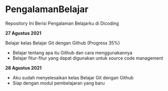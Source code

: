# PengalamanBelajar
Repository Ini Berisi Pengalaman Belajarku di Dicoding

**27 Agustus 2021**

Belajar kelas Belajar Git dengan Github (Progress 35%)
* Belajar tentang apa itu Github dan cara menggunakannya
* Belajar fitur-fitur yang dapat digunakan untuk source code management

**28 Agustus 2021**
* Aku sudah menyelesaikan kelas Belajar Git dengan Github
* Siap dengan modul pembelajaran yang baru
